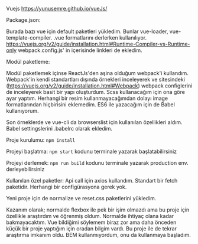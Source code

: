 Vuejs 
https://yunusemre.github.io/vueJs/

Package.json:

Burada bazı vue için default paketleri yükledim. Bunlar vue-loader, vue-template-compiler. .vue formatlarını derlerken kullanılıyor. https://vuejs.org/v2/guide/installation.html#Runtime-Compiler-vs-Runtime-only
webpack.config.js' in içerisinde linkleri de ekledim.

Modül paketleme:

Modül paketlemek içinse ReactJs'den aşina olduğum webpack'i kullandım. Webpack'in kendi standartları dışında örnekleri inceleyerek ve sitesindeki (https://vuejs.org/v2/guide/installation.html#Webpack) webpack configlerini de inceleyerek basit bir yapı oluşturdum. Scss kullanacağım için ona göre ayar yaptım. Herhangi bir resim kullanmayacağımdan dolayı image formatlarından hiçbirisini eklemedim. ES6 ile yazacağım için de Babel kullanıyorum.

Son örneklerde ve vue-cli da browserslist için kullanılan özellikleri aldım. Babel settingslerini .babelrc olarak ekledim.

Proje kurulumu:
    ```npm install```

Projeyi başlatma:
    ```npm start``` kodunu terminale yazarak başlatabilirsiniz

Projeyi derlemek:
    ```npm run build``` kodunu terminale yazarak production env. derleyebilirsiniz

Kullanılan özel paketler:
Api call için axios kullandım. Standart bir fetch paketidir. Herhangi bir configürasyona gerek yok.

Yeni proje için de normalize ve reset.css paketlerini yükledim.

Kazanım olarak; normalde flexbox ile pek bir işim olmazdı ama bu proje için özellikle araştırdım ve öğrenmiş oldum. Normalde ihtiyaç olana kadar bakmayacaktım. Vue bildiğimi söylemem biraz zor ama daha önceden küçük bir proje yaptığım için oradan bilgim vardı. Bu proje ile de tekrar araştırma imkanım oldu. BEM kullanmıyordum, onu da kullanmaya başladım.




